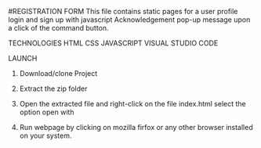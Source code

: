 #REGISTRATION FORM
This file contains static pages for a user profile login and sign up with javascript Acknowledgement pop-up message upon a click of the command button.

TECHNOLOGIES 
HTML
CSS
JAVASCRIPT
VISUAL STUDIO CODE

LAUNCH
1. Download/clone Project

2. Extract the zip folder

3. Open the extracted file and right-click on the file index.html select the option open with

4. Run webpage by clicking on mozilla firfox or any other browser installed on your system.

